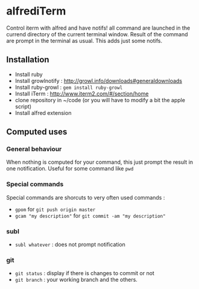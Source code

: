 # alfrediTerm

Control iterm with alfred and have notifs! all command are launched in the currend directory 
of the current terminal window. Result of the command are prompt in the terminal as usual. This
adds just some notifs.


## Installation
* Install ruby
* Install growlnotify : http://growl.info/downloads#generaldownloads
* Install ruby-growl : `gem install ruby-growl`
* Install iTerm : http://www.iterm2.com/#/section/home
* clone repository in ~/code (or you will have to modify a bit the apple script)
* Install alfred extension

## Computed uses
### General behaviour
When nothing is computed for your command, this just prompt the result in one notification. Useful for some command like `pwd`

### Special commands
Special commands are shorcuts to very often used commands :
* `gpom` for `git push origin master`
* `gcam "my description"` for `git commit -am "my description"`

### subl 
* `subl whatever` : does not prompt notification

### git 
* `git status` : display if there is changes to commit or not
* `git branch` : your working branch and the others.
